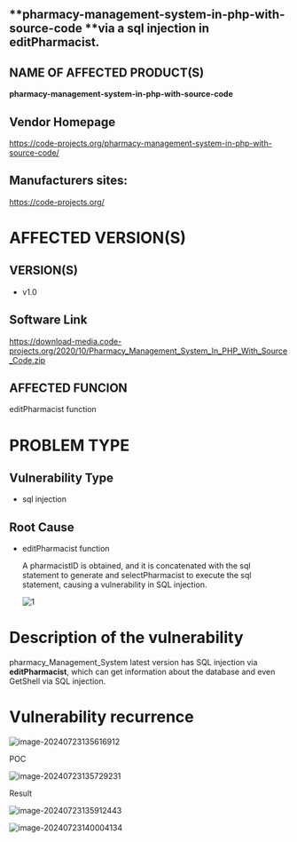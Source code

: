 ## **pharmacy-management-system-in-php-with-source-code **via a sql injection in editPharmacist.

## NAME OF AFFECTED PRODUCT(S)

**pharmacy-management-system-in-php-with-source-code**

## Vendor Homepage

https://code-projects.org/pharmacy-management-system-in-php-with-source-code/

##  **Manufacturers sites:**

 https://code-projects.org/

# AFFECTED  VERSION(S)

## VERSION(S)

-  v1.0

## Software Link

 https://download-media.code-projects.org/2020/10/Pharmacy_Management_System_In_PHP_With_Source_Code.zip

## **AFFECTED FUNCION**

editPharmacist function

# PROBLEM TYPE

## Vulnerability Type

- sql injection

## Root Cause

- editPharmacist function

  A pharmacistID is obtained, and it is concatenated with the sql statement to generate and selectPharmacist to execute the sql statement, causing a vulnerability in SQL injection.

  ![1](https://github.com/user-attachments/assets/db1f6310-8e6c-427e-a3e0-97351edd2c63)

# Description of the vulnerability

pharmacy_Management_System latest version has SQL injection via **editPharmacist**, which can get information about the database and even GetShell via SQL injection.

# **Vulnerability recurrence**

![image-20240723135616912](https://github.com/user-attachments/assets/93ad21ae-bac1-49a9-afa6-3ae6e70b7a7d)

POC

![image-20240723135729231](https://github.com/user-attachments/assets/f026de01-e9e3-4d0c-bb22-24d1149a3df7)



Result

![image-20240723135912443](https://github.com/user-attachments/assets/e5d84f6e-1c4d-4948-ad0b-8334084f36c7)

![image-20240723140004134](https://github.com/user-attachments/assets/a5073ac6-f787-4b07-973c-03f62d28cf8b)













